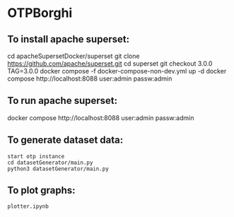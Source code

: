 # OTPBorghi


## To install apache superset:

cd apacheSupersetDocker/superset
git clone https://github.com/apache/superset.git
cd superset
git checkout 3.0.0
TAG=3.0.0 docker compose -f docker-compose-non-dev.yml up -d
docker compose
http://localhost:8088
user:admin passw:admin


## To run apache superset:

docker compose
http://localhost:8088
user:admin passw:admin


## To generate dataset data:

    start otp instance
    cd datasetGenerator/main.py
    python3 datasetGenerator/main.py


## To plot graphs:

    plotter.ipynb